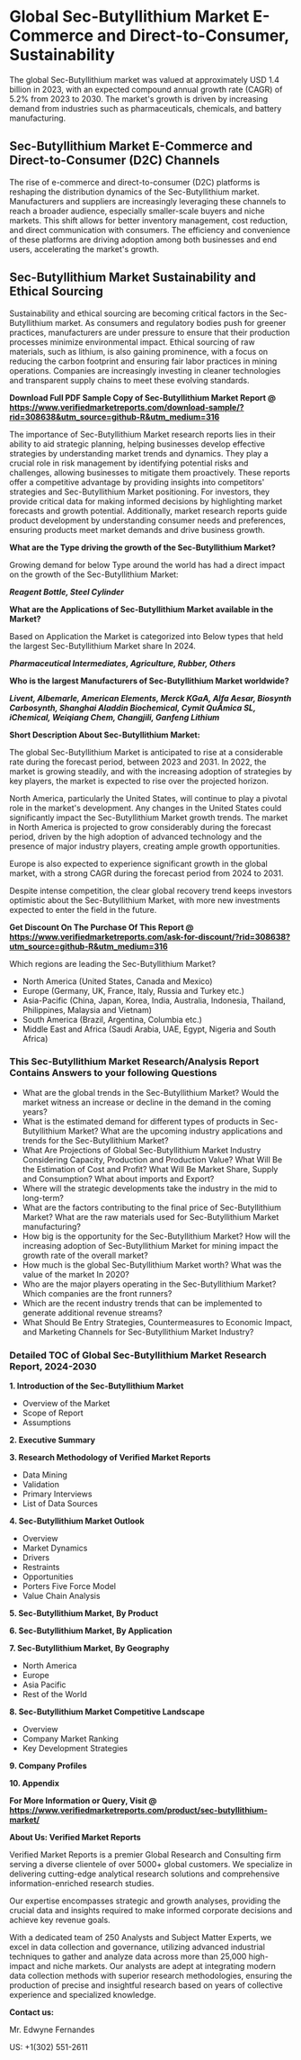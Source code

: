 <h1>Global Sec-Butyllithium Market E-Commerce and Direct-to-Consumer, Sustainability</h1><p class=""><p>The global Sec-Butyllithium market was valued at approximately USD 1.4 billion in 2023, with an expected compound annual growth rate (CAGR) of 5.2% from 2023 to 2030. The market's growth is driven by increasing demand from industries such as pharmaceuticals, chemicals, and battery manufacturing.</p><h2>Sec-Butyllithium Market E-Commerce and Direct-to-Consumer (D2C) Channels</h2><p>The rise of e-commerce and direct-to-consumer (D2C) platforms is reshaping the distribution dynamics of the Sec-Butyllithium market. Manufacturers and suppliers are increasingly leveraging these channels to reach a broader audience, especially smaller-scale buyers and niche markets. This shift allows for better inventory management, cost reduction, and direct communication with consumers. The efficiency and convenience of these platforms are driving adoption among both businesses and end users, accelerating the market's growth.</p><h2>Sec-Butyllithium Market Sustainability and Ethical Sourcing</h2><p>Sustainability and ethical sourcing are becoming critical factors in the Sec-Butyllithium market. As consumers and regulatory bodies push for greener practices, manufacturers are under pressure to ensure that their production processes minimize environmental impact. Ethical sourcing of raw materials, such as lithium, is also gaining prominence, with a focus on reducing the carbon footprint and ensuring fair labor practices in mining operations. Companies are increasingly investing in cleaner technologies and transparent supply chains to meet these evolving standards.</p></p><p class=""><strong>Download Full PDF Sample Copy of Sec-Butyllithium Market Report @ <a href="https://www.verifiedmarketreports.com/download-sample/?rid=308638&utm_source=github-R&utm_medium=316" target="_blank">https://www.verifiedmarketreports.com/download-sample/?rid=308638&utm_source=github-R&utm_medium=316</a></strong></p><p>The importance of&nbsp;Sec-Butyllithium Market research reports lies in their ability to aid strategic planning, helping businesses develop effective strategies by understanding market trends and dynamics. They play a crucial role in risk management by identifying potential risks and challenges, allowing businesses to mitigate them proactively. These reports offer a competitive advantage by providing insights into competitors' strategies and Sec-Butyllithium Market positioning. For investors, they provide critical data for making informed decisions by highlighting market forecasts and growth potential. Additionally, market research reports guide product development by understanding consumer needs and preferences, ensuring products meet market demands and drive business growth.</p><p><strong>What are the&nbsp;Type driving the growth of the Sec-Butyllithium Market?</strong></p><p id="" class="">Growing demand for below Type around the world has had a direct impact on the growth of the Sec-Butyllithium Market:</p><p class=""><em><strong>Reagent Bottle, Steel Cylinder</strong></em></p><p class=""><strong>What are the&nbsp;Applications&nbsp;of Sec-Butyllithium Market available in the Market?</strong></p><p id="" class="">Based on Application the Market is categorized into Below types that held the largest Sec-Butyllithium Market share In 2024.</p><p class=""><em><strong>Pharmaceutical Intermediates, Agriculture, Rubber, Others</strong></em></p><p class=""><strong>Who is the largest Manufacturers of Sec-Butyllithium Market worldwide?</strong></p><p><em><strong>Livent, Albemarle, American Elements, Merck KGaA, Alfa Aesar, Biosynth Carbosynth, Shanghai Aladdin Biochemical, Cymit QuÃ­mica SL, iChemical, Weiqiang Chem, Changjili, Ganfeng Lithium</strong></em></p><p id="" class=""><strong>Short Description About Sec-Butyllithium Market:</strong></p><p>The global Sec-Butyllithium Market is anticipated to rise at a considerable rate during the forecast period, between 2023 and 2031. In 2022, the market is growing steadily, and with the increasing adoption of strategies by key players, the market is expected to rise over the projected horizon.</p><p>North America, particularly the United States, will continue to play a pivotal role in the market's development. Any changes in the United States could significantly impact the Sec-Butyllithium Market growth trends. The market in North America is projected to grow considerably during the forecast period, driven by the high adoption of advanced technology and the presence of major industry players, creating ample growth opportunities.</p><p>Europe is also expected to experience significant growth in the global market, with a strong CAGR during the forecast period from 2024 to 2031.</p><p>Despite intense competition, the clear global recovery trend keeps investors optimistic about the Sec-Butyllithium Market, with more new investments expected to enter the field in the future.</p><p id="" class=""><strong>Get Discount On The Purchase Of This Report @ <a href="https://www.verifiedmarketreports.com/ask-for-discount/?rid=308638?utm_source=github-R&utm_medium=316" target="_blank">https://www.verifiedmarketreports.com/ask-for-discount/?rid=308638?utm_source=github-R&utm_medium=316</a></strong></p><p class="">Which regions are leading the Sec-Butyllithium Market?</p><ul><li>North America (United States, Canada and Mexico)</li><li>Europe (Germany, UK, France, Italy, Russia and Turkey etc.)</li><li>Asia-Pacific (China, Japan, Korea, India, Australia, Indonesia, Thailand, Philippines, Malaysia and Vietnam)</li><li>South America (Brazil, Argentina, Columbia etc.)</li><li>Middle East and Africa (Saudi Arabia, UAE, Egypt, Nigeria and South Africa)</li></ul><h3 id="" class="">This Sec-Butyllithium Market Research/Analysis Report Contains Answers to your following Questions</h3><ul><li>What are the global trends in the Sec-Butyllithium Market? Would the market witness an increase or decline in the demand in the coming years?</li><li>What is the estimated demand for different types of products in Sec-Butyllithium Market? What are the upcoming industry applications and trends for the Sec-Butyllithium Market?</li><li>What Are Projections of Global Sec-Butyllithium Market Industry Considering Capacity, Production and Production Value? What Will Be the Estimation of Cost and Profit? What Will Be Market Share, Supply and Consumption? What about imports and Export?</li><li>Where will the strategic developments take the industry in the mid to long-term?</li><li>What are the factors contributing to the final price of Sec-Butyllithium Market? What are the raw materials used for Sec-Butyllithium Market manufacturing?</li><li>How big is the opportunity for the Sec-Butyllithium Market? How will the increasing adoption of Sec-Butyllithium Market for mining impact the growth rate of the overall market?</li><li>How much is the global Sec-Butyllithium Market worth? What was the value of the market In 2020?</li><li>Who are the major players operating in the Sec-Butyllithium Market? Which companies are the front runners?</li><li>Which are the recent industry trends that can be implemented to generate additional revenue streams?</li><li>What Should Be Entry Strategies, Countermeasures to Economic Impact, and Marketing Channels for Sec-Butyllithium Market Industry?</li></ul><h3 id="" class="">Detailed TOC of Global Sec-Butyllithium Market Research Report, 2024-2030</h3><p id="" class=""><strong>1. Introduction of the Sec-Butyllithium Market</strong></p><ul><li>Overview of the Market</li><li>Scope of Report</li><li>Assumptions</li></ul><p id="" class=""><strong>2. Executive Summary</strong></p><p id="" class=""><strong>3. Research Methodology of Verified Market Reports</strong></p><ul><li>Data Mining</li><li>Validation</li><li>Primary Interviews</li><li>List of Data Sources</li></ul><p id="" class=""><strong>4. Sec-Butyllithium Market Outlook</strong></p><ul><li>Overview</li><li>Market Dynamics</li><li>Drivers</li><li>Restraints</li><li>Opportunities</li><li>Porters Five Force Model</li><li>Value Chain Analysis</li></ul><p id="" class=""><strong>5. Sec-Butyllithium Market, By Product</strong></p><p id="" class=""><strong>6. Sec-Butyllithium Market, By Application</strong></p><p id="" class=""><strong>7. Sec-Butyllithium Market, By Geography</strong></p><ul><li>North America</li><li>Europe</li><li>Asia Pacific</li><li>Rest of the World</li></ul><p id="" class=""><strong>8. Sec-Butyllithium Market Competitive Landscape</strong></p><ul><li>Overview</li><li>Company Market Ranking</li><li>Key Development Strategies</li></ul><p id="" class=""><strong>9. Company Profiles</strong></p><p id="" class=""><strong>10. Appendix</strong></p><p id="" class=""><strong>For More Information or Query, Visit @ <a href="https://www.verifiedmarketreports.com/product/sec-butyllithium-market/" target="_blank">https://www.verifiedmarketreports.com/product/sec-butyllithium-market/</a></strong></p><p id="" class=""><strong>About Us: Verified Market Reports</strong></p><p id="" class="">Verified Market Reports is a premier Global Research and Consulting firm serving a diverse clientele of over 5000+ global customers. We specialize in delivering cutting-edge analytical research solutions and comprehensive information-enriched research studies.</p><p id="" class="">Our expertise encompasses strategic and growth analyses, providing the crucial data and insights required to make informed corporate decisions and achieve key revenue goals.</p><p id="" class="">With a dedicated team of 250 Analysts and Subject Matter Experts, we excel in data collection and governance, utilizing advanced industrial techniques to gather and analyze data across more than 25,000 high-impact and niche markets. Our analysts are adept at integrating modern data collection methods with superior research methodologies, ensuring the production of precise and insightful research based on years of collective experience and specialized knowledge.</p><p id="" class=""><strong>Contact us:</strong></p><p id="" class="">Mr. Edwyne Fernandes</p><p id="" class="">US: +1(302) 551-2611</p>